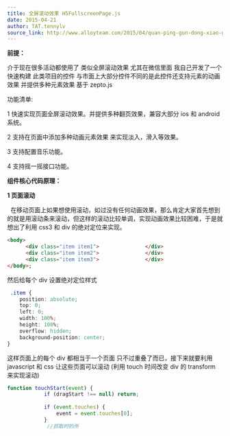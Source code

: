 ```yaml
---
title: 全屏滚动效果 H5FullscreenPage.js
date: 2015-04-21
author: TAT.tennylv
source_link: http://www.alloyteam.com/2015/04/quan-ping-gun-dong-xiao-guo-h5fullscreenpage-js/
---
```


<!-- {% raw %} - for jekyll -->

**前提：**

介于现在很多活动都使用了 类似全屏滚动效果 尤其在微信里面 我自己开发了一个快速构建 此类项目的控件 与市面上大部分控件不同的是此控件还支持元素的动画效果 并提供多种元素效果 基于 zepto.js 

功能清单:

1 快速实现页面全屏滚动效果。并提供多种翻页效果，兼容大部分 ios 和 android 系统。  

2 支持在页面中添加多种动画元素效果 来实现淡入，滑入等效果。  

3 支持配置音乐功能。  

4 支持摇一摇接口功能。

**组件核心代码原理：**

**1 页面滚动**

  在移动页面上如果想使用滚动，如过没有任何动画效果，那么肯定大家首先想到的就是用滚动条来滚动，但这样的滚动比较单调，实现动画效果比较困难，于是就想出了利用 css3 和 div 的绝对定位来实现。

```html
<body>
      <div class="item item1">               </div>
      <div class="item item2">               </div>
      <div class="item item3">               </div>
</body>;
```

然后给每个 div 设置绝对定位样式

```css
 .item {
    position: absolute;
    top: 0;
    left: 0;
    width: 100%;
    height: 100%;
    overflow: hidden;
    background-position: center;
}
```

这样页面上的每个 div 都相当于一个页面 只不过重叠了而已，接下来就要利用 javascript 和 css 让这些页面可以滚动 (利用 touch 时间改变 div 的 transform 来实现滚动)

```javascript
function touchStart(event) {
            if (dragStart !== null) return;
            
            if (event.touches) {
                event = event.touches[0];
            }
             //抓取时的所
```


<!-- {% endraw %} - for jekyll -->